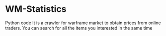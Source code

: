 # WM-Statistics
Python code
It is a crawler for warframe market to obtain prices from online traders. 
You can search for all the items you interested in the same time
